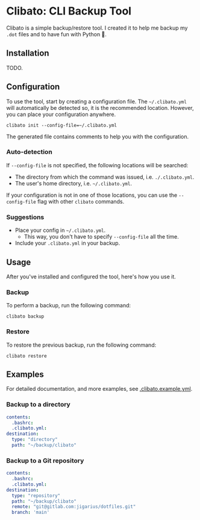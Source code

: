 # Clibato: CLI Backup Tool

Clibato is a simple backup/restore tool. I created it to help me backup
my `.dot` files and to have fun with Python 🐍.

## Installation

TODO.

## Configuration

To use the tool, start by creating a configuration file. The `~/.clibato.yml`
will automatically be detected so, it is the recommended location. However,
you can place your configuration anywhere.

    clibato init --config-file=~/.clibato.yml

The generated file contains comments to help you with the configuration.

### Auto-detection

If `--config-file` is not specified, the following locations will be searched:

  - The directory from which the command was issued, i.e. `./.clibato.yml`.
  - The user's home directory, i.e. `~/.clibato.yml`.

If your configuration is not in one of those locations, you can use the
`--config-file` flag with other `clibato` commands.

### Suggestions

  * Place your config in `~/.clibato.yml`.
    * This way, you don't have to specify `--config-file` all the time.
  * Include your `.clibato.yml` in your backup.

## Usage

After you've installed and configured the tool, here's how you use it.

### Backup

To perform a backup, run the following command:

    clibato backup

### Restore

To restore the previous backup, run the following command:

    clibato restore

## Examples

For detailed documentation, and more examples, see
[.clibato.example.yml](https://github.com/jigarius/clibato/blob/main/.clibato.example.yml).

### Backup to a directory

```yaml
contents:
  .bashrc:
  .clibato.yml:
destination:
  type: "directory"
  path: "~/backup/clibato"
```

### Backup to a Git repository

```yaml
contents:
  .bashrc:
  .clibato.yml:
destination:
  type: "repository"
  path: "~/backup/clibato"
  remote: "git@gitlab.com:jigarius/dotfiles.git"
  branch: 'main'
```
